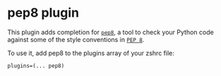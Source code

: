 # pep8 plugin

This plugin adds completion for
[`pep8`](https://pep8.readthedocs.io/en/release-1.7.x/#), a tool to check your
Python code against some of the style conventions in
[`PEP 8`](http://www.python.org/dev/peps/pep-0008/).

To use it, add pep8 to the plugins array of your zshrc file:

```
plugins=(... pep8)
```

